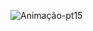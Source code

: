 ![Animação-pt15](https://user-images.githubusercontent.com/86725282/182980396-af07e1f4-f4b0-442c-bad0-4c84a3ce59b6.gif)
